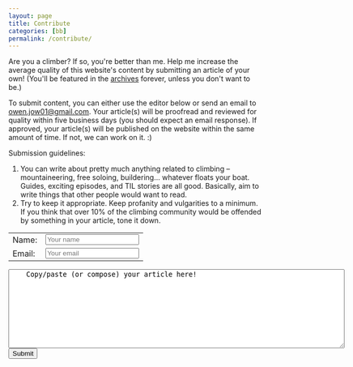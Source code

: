 ```yaml
---
layout: page
title: Contribute
categories: [bb]
permalink: /contribute/
---
```


<script src="/assets/ckeditor/ckeditor.js"></script>

Are you a climber? If so, you're better than me. Help me increase the average quality of this website's content by submitting an article of your own! (You'll be featured in the [archives](/articles) forever, unless you don't want to be.)

To submit content, you can either use the editor below or send an email to [owen.jow01@gmail.com](mailto:owen.jow01@gmail.com). Your article(s) will be proofread and reviewed for quality within five business days (you should expect an email response). If approved, your article(s) will be published on the website within the same amount of time. If not, we can work on it. :)

Submission guidelines:

1. You can write about pretty much anything related to climbing – mountaineering, free soloing, buildering... whatever floats your boat. Guides, exciting episodes, and TIL stories are all good. Basically, aim to write things that other people would want to read.
2. Try to keep it appropriate. Keep profanity and vulgarities to a minimum. If you think that over 10% of the climbing community would be offended by something in your article, tone it down.

<form action="//formspree.io/owen.jow01@gmail.com" method="POST">
  <input type="hidden" name="_subject" value="[Bolder Bouldering] Article Submission" />
  <input type="text" name="_gotcha" style="display:none" />
  <table id="input-table">
    <tr>
      <td class="input-col1 input-label">Name:</td>
      <td class="input-col2"><input type="text" name="name" placeholder="Your name" autocomplete="off" required /></td>
    </tr>
    <tr>
      <td class="input-col1 input-label">Email:</td>
      <td class="input-col2"><input type="email" name="_replyto" placeholder="Your email" required /></td>
    </tr>
  </table>
  <textarea name="editor" id="editor" rows="10" cols="80">
    Copy/paste (or compose) your article here!
  </textarea>
  <script>CKEDITOR.replace('editor');</script>
  <input type="submit" value="Submit" />
</form>
